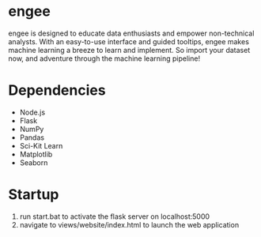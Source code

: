 # engee

engee is designed to educate data enthusiasts and empower non-technical analysts. With an easy-to-use interface and guided tooltips, engee makes machine learning a breeze to learn and implement. So import your dataset now, and adventure through the machine learning pipeline!

# Dependencies
* Node.js
* Flask
* NumPy
* Pandas
* Sci-Kit Learn
* Matplotlib
* Seaborn

# Startup
1. run start.bat to activate the flask server on localhost:5000
2. navigate to views/website/index.html to launch the web application
